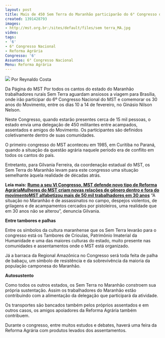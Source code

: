 ```yaml
---
layout: post
title: Mais de 450 Sem Terra do Maranhão participarão do 6° Congresso do MST
created: 1391428793
images:
- http://mst.org.br:/sites/default/files/sem terra_MA.jpg
video: 
tags:
- '6'
- 6° Congresso Nacional
- Reforma Agrária
Congresso: '6'
Assuntos: 6° Congresso Nacional
Menu: Reforma Agrária
---
```



![](/sites/default/files/sem%20terra_MA.jpg)
Por Reynaldo Costa

Da Página do MST
Por todos os cantos do estado do Maranhão trabalhadores rurais Sem Terra aguardam ansiosos a viagem para Brasília, onde irão participar do 6º Congresso Nacional do MST e comemorar os 30 anos do Movimento, entre os dias 10 a 14 de fevereiro, no Ginásio Nilson Nelson.


Neste Congresso, quando estarão presentes cerca de 15 mil pessoas, o estado envia uma delegação de 450 militantes entre acampados, assentados e amigos do Movimento. Os participantes são definidos coletivamente dentro de suas comunidades.


O primeiro congresso do MST aconteceu em 1985, em Curitiba no Paraná, quando a situação da questão agrária naquele período era de conflito em todos os cantos do país. 

Entretanto, para Gilvania Ferreira, da coordenação estadual do MST, os Sem Terra do Maranhão levam para este congresso uma situação semelhante àquela realidade de décadas atrás.

**Leia mais:**
[**Rumo a seu VI Congresso, MST defende novo tipo de Reforma Agrária**](http://www.mst.org.br/node/15645)[**Mulheres do MST criam novas relações de gênero dentro e fora do movimento**](http://www.mst.org.br/node/15654)[**MST alfabetizou mais de 50 mil trabalhadores em 30 anos**](http://www.mst.org.br/node/15632)
“A situação no Maranhão é de assassinatos no campo, despejos violentos, de grilagens e de acampamentos cercados por pistoleiros, uma realidade que em 30 anos não se alterou”, denuncia Gilvania.


**Entre tambores e palhas**

Entre os símbolos da  cultura maranhense que os Sem Terra levarão para o congresso está os  Tambores de Crioulas, Patrimônio Imaterial da Humanidade e uma das  maiores culturas do estado, muito presente nas comunidades e  assentamentos onde o MST está organizado. 


Já a barraca da  Regional Amazônica no Congresso será toda feita de palha de babaçu, um  símbolo de resistência e da sobrevivência da maioria da população  camponesa do Maranhão. 


**Autosustento**

Como todos os outros estados, os Sem Terra no Maranhão constroem sua própria sustentação. Assim os trabalhadores do Maranhão estão contribuindo com a alimentação da delegação que participará da atividade. 


Os transportes são bancados também pelos próprios assentados e em outros casos, os amigos apoiadores da Reforma Agrária também contribuem. 


Durante o congresso, entre muitos estudos e debates, haverá uma feira da Reforma Agrária com produtos levados dos assentamentos. 



 
